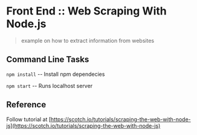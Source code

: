 # Front End :: Web Scraping With Node.js
>example on how to extract information from websites
 
## Command Line Tasks

`npm install` -- Install npm dependecies

`npm start` -- Runs localhost server

## Reference

Follow tutorial at [https://scotch.io/tutorials/scraping-the-web-with-node-js](https://scotch.io/tutorials/scraping-the-web-with-node-js)